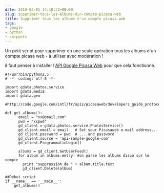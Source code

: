 ```yaml
---
date: 2010-03-01 14:18:22+00:00
slug: supprimer-tous-les-albums-dun-compte-picasa-web
title: Supprimer tous les albums d'un compte picasa web
tags:
- google
- python
- snippets
---
```


Un petit script pour supprimer en une seule opération tous les albums d'un compte picasa web - à utiliser avec modération !

il faut penser à installer l'[API Google Picasa Web](http://code.google.com/intl/fr/apis/picasaweb/overview.html) pour que cela fonctionne.


	#!/usr/bin/python2.5
	# -*- coding: utf-8 -*-

	import gdata.photos.service
	import gdata.media
	import gdata.geo

	#http://code.google.com/intl/fr/apis/picasaweb/developers_guide_protocol.html

	def get_albums():
	      email = "xx@gmail.com"
	      pwd = "xxpwd"
	      gd_client = gdata.photos.service.PhotosService()
	      gd_client.email = email   # Set your Picasaweb e-mail address...
	      gd_client.password = pwd  # ... and password
	      gd_client.source = 'api-sample-google-com'
	      gd_client.ProgrammaticLogin()

	      albums = gd_client.GetUserFeed()
	      for album in albums.entry: #on parse les albums dispo sur le compte
	        print "suppression de " + album.title.text
	        gd_client.Delete(album)

	##Début script
	if __name__ == '__main__':
	    get_albums()
